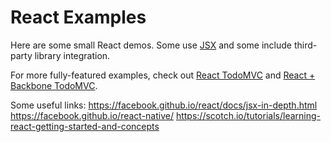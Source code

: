 # React Examples

Here are some small React demos. Some use [JSX](http://facebook.github.io/react/docs/jsx-in-depth.html) and some include third-party library integration.

For more fully-featured examples, check out [React TodoMVC](http://todomvc.com/architecture-examples/react/) and [React + Backbone TodoMVC](http://todomvc.com/labs/architecture-examples/react-backbone/).


Some useful links:
https://facebook.github.io/react/docs/jsx-in-depth.html
https://facebook.github.io/react-native/
https://scotch.io/tutorials/learning-react-getting-started-and-concepts